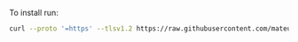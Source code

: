 To install run:

``` bash
curl --proto '=https' --tlsv1.2 https://raw.githubusercontent.com/mateuszradomski/dotfiles/master/setup.sh | bash
```

